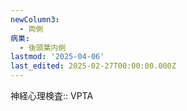 ```yaml
---
newColumn3:
  - 両側
病巣:
  - 後頭葉内側
lastmod: '2025-04-06'
last_edited: 2025-02-27T00:00:00.000Z
---
```


神経心理検査:: VPTA
